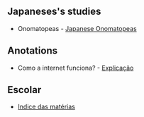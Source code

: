 <h2>Japaneses's studies</h2>
<ul>
<li>Onomatopeas - <a href="https://novon-boy.github.io/begin/japan" target="_blank" rel="external">Japanese Onomatopeas</a></li>
</ul>
<h2>Anotations</h2>
<ul>
  <li>Como a internet funciona? - <a href="https://novon-boy.github.io/begin/pratica003-listas01.html" target="_blank" rel="external">Explicação</a></li>
</ul>
<h2>Escolar</h2>
<ul>
  <li><a href="https://novon-boy.github.io/begin/pratica011/index.html">Indice das matérias</a></li>
</ul>
